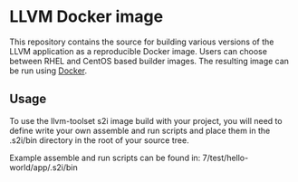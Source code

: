 LLVM Docker image
===================

This repository contains the source for building various versions of
the LLVM application as a reproducible Docker image.
Users can choose between RHEL and CentOS based builder images.
The resulting image can be run using [Docker](http://docker.io).


Usage
---------------------
To use the llvm-toolset s2i image build with your project, you will need to
define write your own assemble and run scripts and place them in the
.s2i/bin directory in the root of your source tree.

Example assemble and run scripts can be found in:
7/test/hello-world/app/.s2i/bin
